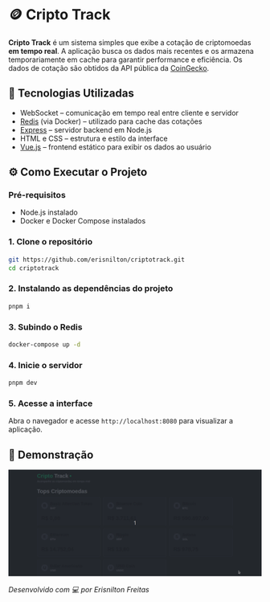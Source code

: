 # 🪙 Cripto Track

**Cripto Track** é um sistema simples que exibe a cotação de criptomoedas **em tempo real**. A aplicação busca os dados mais recentes e os armazena temporariamente em cache para garantir performance e eficiência.
Os dados de cotação são obtidos da API pública da [CoinGecko](https://www.coingecko.com/).

## 🚀 Tecnologias Utilizadas

* WebSocket – comunicação em tempo real entre cliente e servidor
* [Redis](https://redis.io/) (via Docker) – utilizado para cache das cotações
* [Express](https://expressjs.com/) – servidor backend em Node.js
* HTML e CSS – estrutura e estilo da interface
* [Vue.js](https://vuejs.org/) – frontend estático para exibir os dados ao usuário

## ⚙️ Como Executar o Projeto

### Pré-requisitos

* Node.js instalado
* Docker e Docker Compose instalados

### 1. Clone o repositório

```bash
git https://github.com/erisnilton/criptotrack.git
cd criptotrack
```

### 2. Instalando as dependências do projeto

```bash
pnpm i
```
### 3. Subindo o Redis

```bash
docker-compose up -d
```

### 4. Inicie o servidor

```bash
pnpm dev
```


### 5. Acesse a interface

Abra o navegador e acesse `http://localhost:8080` para visualizar a aplicação.

## 📸 Demonstração

![Demonstração do Cripto Track](public/demo.gif)

*Desenvolvido com 💻 por Erisnilton Freitas*
